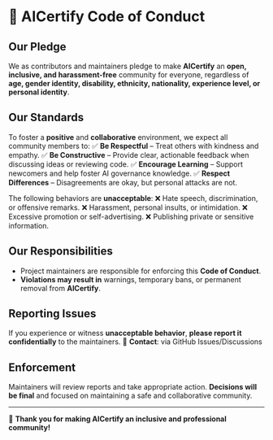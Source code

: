 # 📜 AICertify Code of Conduct

## **Our Pledge**
We as contributors and maintainers pledge to make **AICertify** an **open, inclusive, and harassment-free** community for everyone, regardless of **age, gender identity, disability, ethnicity, nationality, experience level, or personal identity**.

## **Our Standards**
To foster a **positive** and **collaborative** environment, we expect all community members to:
✅ **Be Respectful** – Treat others with kindness and empathy.
✅ **Be Constructive** – Provide clear, actionable feedback when discussing ideas or reviewing code.
✅ **Encourage Learning** – Support newcomers and help foster AI governance knowledge.
✅ **Respect Differences** – Disagreements are okay, but personal attacks are not.

The following behaviors are **unacceptable**:
❌ Hate speech, discrimination, or offensive remarks.
❌ Harassment, personal insults, or intimidation.
❌ Excessive promotion or self-advertising.
❌ Publishing private or sensitive information.

## **Our Responsibilities**
- Project maintainers are responsible for enforcing this **Code of Conduct**.
- **Violations may result in** warnings, temporary bans, or permanent removal from **AICertify**.

## **Reporting Issues**
If you experience or witness **unacceptable behavior**, **please report it confidentially** to the maintainers.
📧 **Contact**: via GitHub Issues/Discussions

## **Enforcement**
Maintainers will review reports and take appropriate action.
**Decisions will be final** and focused on maintaining a safe and collaborative community.

---

🚀 **Thank you for making AICertify an inclusive and professional community!**

